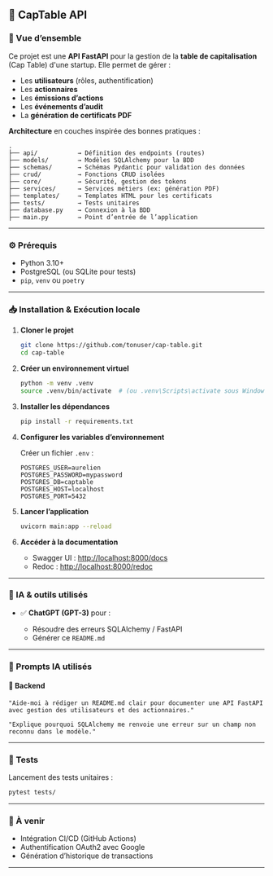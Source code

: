 

## 🧾  CapTable API

### 📌 Vue d’ensemble

Ce projet est une **API FastAPI** pour la gestion de la **table de capitalisation** (Cap Table) d'une startup.
Elle permet de gérer :

* Les **utilisateurs** (rôles, authentification)
* Les **actionnaires**
* Les **émissions d’actions**
* Les **événements d’audit**
* La **génération de certificats PDF**

**Architecture** en couches inspirée des bonnes pratiques :

```
.
├── api/           → Définition des endpoints (routes)
├── models/        → Modèles SQLAlchemy pour la BDD
├── schemas/       → Schémas Pydantic pour validation des données
├── crud/          → Fonctions CRUD isolées
├── core/          → Sécurité, gestion des tokens
├── services/      → Services métiers (ex: génération PDF)
├── templates/     → Templates HTML pour les certificats
├── tests/         → Tests unitaires
├── database.py    → Connexion à la BDD
├── main.py        → Point d’entrée de l’application
```

---

### ⚙️ Prérequis

* Python 3.10+
* PostgreSQL (ou SQLite pour tests)
* `pip`, `venv` ou `poetry`


---

### 📥 Installation & Exécution locale

1. **Cloner le projet**

   ```bash
   git clone https://github.com/tonuser/cap-table.git
   cd cap-table
   ```

2. **Créer un environnement virtuel**

   ```bash
   python -m venv .venv
   source .venv/bin/activate  # (ou .venv\Scripts\activate sous Windows)
   ```

3. **Installer les dépendances**

   ```bash
   pip install -r requirements.txt
   ```

4. **Configurer les variables d’environnement**

   Créer un fichier `.env` :

   ```env
   POSTGRES_USER=aurelien
   POSTGRES_PASSWORD=mypassword
   POSTGRES_DB=captable
   POSTGRES_HOST=localhost
   POSTGRES_PORT=5432
   ```

5. **Lancer l’application**

   ```bash
   uvicorn main:app --reload
   ```

6. **Accéder à la documentation**

   * Swagger UI : [http://localhost:8000/docs](http://localhost:8000/docs)
   * Redoc : [http://localhost:8000/redoc](http://localhost:8000/redoc)

---

### 🧠 IA & outils utilisés

* ✅ **ChatGPT (GPT-3)** pour :

  * Résoudre des erreurs SQLAlchemy / FastAPI
  * Générer ce `README.md`

---

### 💬 Prompts IA utilisés

#### 🔹 Backend

```text
"Aide-moi à rédiger un README.md clair pour documenter une API FastAPI avec gestion des utilisateurs et des actionnaires."
```

```text
"Explique pourquoi SQLAlchemy me renvoie une erreur sur un champ non reconnu dans le modèle."
```

 
---

### 🧪 Tests

Lancement des tests unitaires :

```bash
pytest tests/
```

---

### 🚀 À venir

* Intégration CI/CD (GitHub Actions)
* Authentification OAuth2 avec Google
* Génération d’historique de transactions

---
